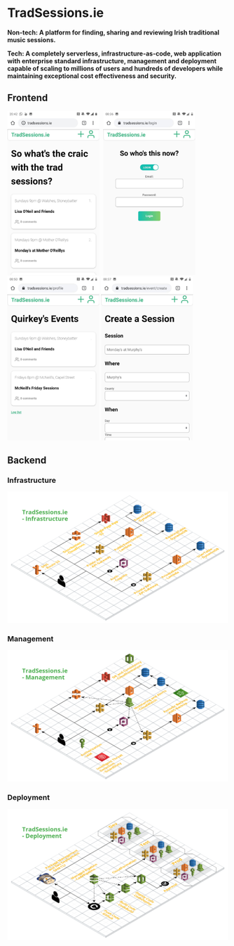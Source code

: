 # TradSessions.ie

**Non-tech: A platform for finding, sharing and reviewing Irish traditional music sessions.**

**Tech: A completely serverless, infrastructure-as-code, web application with enterprise standard infrastructure, management and deployment capable of scaling to millions of users and hundreds of developers while maintaining exceptional cost effectiveness and security.**

## Frontend

<img src="Readme/TradSessions.ie - Home.jpg" width="210" style="margin-right:5px"> <img src="Readme/TradSessions.ie - Login.jpg" width="210"> <img src="Readme/TradSessions.ie - Profile.jpg" width="210"> <img src="Readme/TradSessions.ie - Create.jpg" width="210">

## Backend

### Infrastructure

<img src="Readme/TradSessions.ie - Infrastructure.png">

### Management

<img src="Readme/TradSessions.ie - Management.png">

### Deployment

<img src="Readme/TradSessions.ie - Deployment.png">
